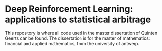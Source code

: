 # Deep Reinforcement Learning: applications to statistical arbitrage
This repository is where all code used in the master dissertation of Quinten Geerts can be found.
The dissertation is for the master of mathematics: financial and applied mathematics, from the university of antwerp.